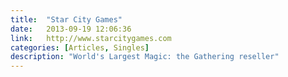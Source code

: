 ```yaml
---
title:  "Star City Games"
date:   2013-09-19 12:06:36
link:   http://www.starcitygames.com
categories: [Articles, Singles]
description: "World's Largest Magic: the Gathering reseller"
---
```

